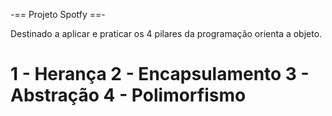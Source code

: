-== Projeto Spotfy ==-

Destinado a aplicar e praticar os 4 pilares da programação orienta a objeto.

1 - Herança
2 - Encapsulamento
3 - Abstração
4 - Polimorfismo
==============================================
